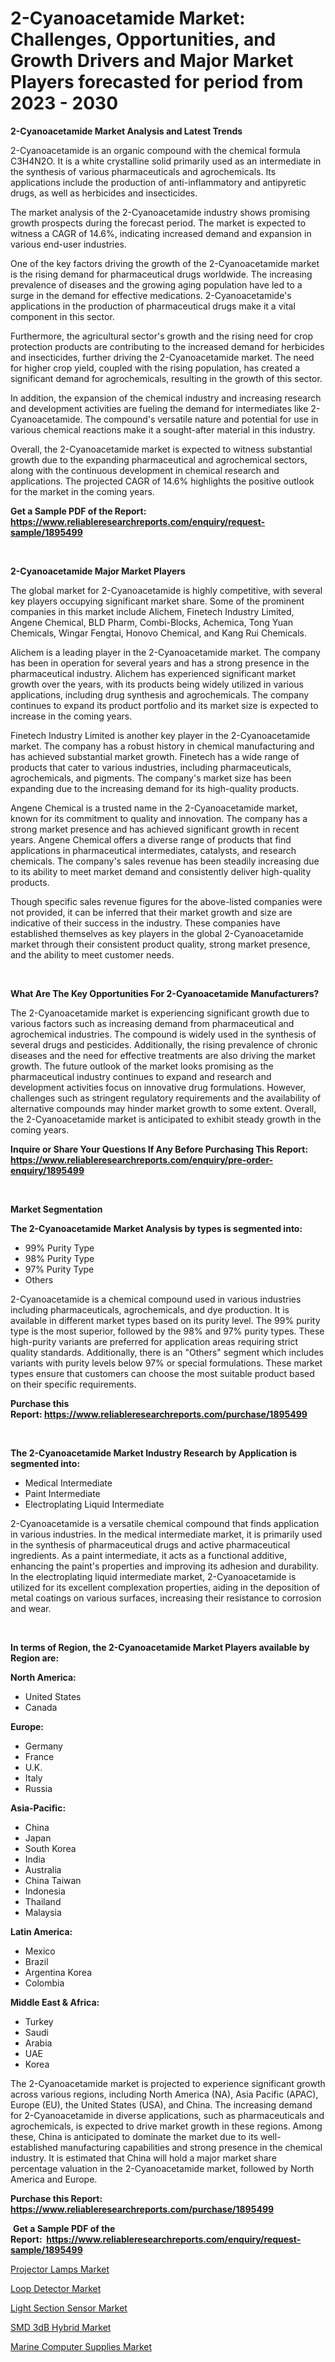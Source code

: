 <p><h1>2-Cyanoacetamide Market: Challenges, Opportunities, and Growth Drivers and Major Market Players forecasted for period from 2023 - 2030</h1></p><p><strong>2-Cyanoacetamide Market Analysis and Latest Trends</strong></p>
<p><p>2-Cyanoacetamide is an organic compound with the chemical formula C3H4N2O. It is a white crystalline solid primarily used as an intermediate in the synthesis of various pharmaceuticals and agrochemicals. Its applications include the production of anti-inflammatory and antipyretic drugs, as well as herbicides and insecticides.</p><p>The market analysis of the 2-Cyanoacetamide industry shows promising growth prospects during the forecast period. The market is expected to witness a CAGR of 14.6%, indicating increased demand and expansion in various end-user industries.</p><p>One of the key factors driving the growth of the 2-Cyanoacetamide market is the rising demand for pharmaceutical drugs worldwide. The increasing prevalence of diseases and the growing aging population have led to a surge in the demand for effective medications. 2-Cyanoacetamide's applications in the production of pharmaceutical drugs make it a vital component in this sector.</p><p>Furthermore, the agricultural sector's growth and the rising need for crop protection products are contributing to the increased demand for herbicides and insecticides, further driving the 2-Cyanoacetamide market. The need for higher crop yield, coupled with the rising population, has created a significant demand for agrochemicals, resulting in the growth of this sector.</p><p>In addition, the expansion of the chemical industry and increasing research and development activities are fueling the demand for intermediates like 2-Cyanoacetamide. The compound's versatile nature and potential for use in various chemical reactions make it a sought-after material in this industry.</p><p>Overall, the 2-Cyanoacetamide market is expected to witness substantial growth due to the expanding pharmaceutical and agrochemical sectors, along with the continuous development in chemical research and applications. The projected CAGR of 14.6% highlights the positive outlook for the market in the coming years.</p></p>
<p><strong>Get a Sample PDF of the Report:&nbsp; <a href="https://www.reliableresearchreports.com/enquiry/request-sample/1895499">https://www.reliableresearchreports.com/enquiry/request-sample/1895499</a></strong></p>
<p>&nbsp;</p>
<p><strong>2-Cyanoacetamide Major Market Players</strong></p>
<p><p>The global market for 2-Cyanoacetamide is highly competitive, with several key players occupying significant market share. Some of the prominent companies in this market include Alichem, Finetech Industry Limited, Angene Chemical, BLD Pharm, Combi-Blocks, Achemica, Tong Yuan Chemicals, Wingar Fengtai, Honovo Chemical, and Kang Rui Chemicals.</p><p>Alichem is a leading player in the 2-Cyanoacetamide market. The company has been in operation for several years and has a strong presence in the pharmaceutical industry. Alichem has experienced significant market growth over the years, with its products being widely utilized in various applications, including drug synthesis and agrochemicals. The company continues to expand its product portfolio and its market size is expected to increase in the coming years.</p><p>Finetech Industry Limited is another key player in the 2-Cyanoacetamide market. The company has a robust history in chemical manufacturing and has achieved substantial market growth. Finetech has a wide range of products that cater to various industries, including pharmaceuticals, agrochemicals, and pigments. The company's market size has been expanding due to the increasing demand for its high-quality products.</p><p>Angene Chemical is a trusted name in the 2-Cyanoacetamide market, known for its commitment to quality and innovation. The company has a strong market presence and has achieved significant growth in recent years. Angene Chemical offers a diverse range of products that find applications in pharmaceutical intermediates, catalysts, and research chemicals. The company's sales revenue has been steadily increasing due to its ability to meet market demand and consistently deliver high-quality products.</p><p>Though specific sales revenue figures for the above-listed companies were not provided, it can be inferred that their market growth and size are indicative of their success in the industry. These companies have established themselves as key players in the global 2-Cyanoacetamide market through their consistent product quality, strong market presence, and the ability to meet customer needs.</p></p>
<p>&nbsp;</p>
<p><strong>What Are The Key Opportunities For 2-Cyanoacetamide Manufacturers?</strong></p>
<p><p>The 2-Cyanoacetamide market is experiencing significant growth due to various factors such as increasing demand from pharmaceutical and agrochemical industries. The compound is widely used in the synthesis of several drugs and pesticides. Additionally, the rising prevalence of chronic diseases and the need for effective treatments are also driving the market growth. The future outlook of the market looks promising as the pharmaceutical industry continues to expand and research and development activities focus on innovative drug formulations. However, challenges such as stringent regulatory requirements and the availability of alternative compounds may hinder market growth to some extent. Overall, the 2-Cyanoacetamide market is anticipated to exhibit steady growth in the coming years.</p></p>
<p><strong>Inquire or Share Your Questions If Any Before Purchasing This Report: <a href="https://www.reliableresearchreports.com/enquiry/pre-order-enquiry/1895499">https://www.reliableresearchreports.com/enquiry/pre-order-enquiry/1895499</a></strong></p>
<p>&nbsp;</p>
<p><strong>Market Segmentation</strong></p>
<p><strong>The 2-Cyanoacetamide Market Analysis by types is segmented into:</strong></p>
<p><ul><li>99% Purity Type</li><li>98% Purity Type</li><li>97% Purity Type</li><li>Others</li></ul></p>
<p><p>2-Cyanoacetamide is a chemical compound used in various industries including pharmaceuticals, agrochemicals, and dye production. It is available in different market types based on its purity level. The 99% purity type is the most superior, followed by the 98% and 97% purity types. These high-purity variants are preferred for application areas requiring strict quality standards. Additionally, there is an "Others" segment which includes variants with purity levels below 97% or special formulations. These market types ensure that customers can choose the most suitable product based on their specific requirements.</p></p>
<p><strong>Purchase this Report:&nbsp;<a href="https://www.reliableresearchreports.com/purchase/1895499">https://www.reliableresearchreports.com/purchase/1895499</a></strong></p>
<p>&nbsp;</p>
<p><strong>The 2-Cyanoacetamide Market Industry Research by Application is segmented into:</strong></p>
<p><ul><li>Medical Intermediate</li><li>Paint Intermediate</li><li>Electroplating Liquid Intermediate</li></ul></p>
<p><p>2-Cyanoacetamide is a versatile chemical compound that finds application in various industries. In the medical intermediate market, it is primarily used in the synthesis of pharmaceutical drugs and active pharmaceutical ingredients. As a paint intermediate, it acts as a functional additive, enhancing the paint's properties and improving its adhesion and durability. In the electroplating liquid intermediate market, 2-Cyanoacetamide is utilized for its excellent complexation properties, aiding in the deposition of metal coatings on various surfaces, increasing their resistance to corrosion and wear.</p></p>
<p>&nbsp;</p>
<p><strong>In terms of Region, the 2-Cyanoacetamide Market Players available by Region are:</strong></p>
<p>
    <p> <strong> North America: </strong>
        <ul>
            <li>United States</li>
            <li>Canada</li>
        </ul>
        </p> 
    <p> <strong> Europe: </strong>
        <ul>
            <li>Germany</li>
            <li>France</li>
            <li>U.K.</li>
            <li>Italy</li>
            <li>Russia</li>
        </ul>
        </p> 
    <p> <strong> Asia-Pacific: </strong>
        <ul>
            <li>China</li>
            <li>Japan</li>
            <li>South Korea</li>
            <li>India</li>
            <li>Australia</li>
            <li>China Taiwan</li>
            <li>Indonesia</li>
            <li>Thailand</li>
            <li>Malaysia</li>
        </ul>
        </p> 
    <p> <strong> Latin America: </strong>
        <ul>
            <li>Mexico</li>
            <li>Brazil</li>
            <li>Argentina Korea</li>
            <li>Colombia</li>
        </ul>
        </p> 
    <p> <strong> Middle East & Africa: </strong>
        <ul>
            <li>Turkey</li>
            <li>Saudi</li>
            <li>Arabia</li>
            <li>UAE</li>
            <li>Korea</li>
        </ul>
    </p>
    </p>
<p><p>The 2-Cyanoacetamide market is projected to experience significant growth across various regions, including North America (NA), Asia Pacific (APAC), Europe (EU), the United States (USA), and China. The increasing demand for 2-Cyanoacetamide in diverse applications, such as pharmaceuticals and agrochemicals, is expected to drive market growth in these regions. Among these, China is anticipated to dominate the market due to its well-established manufacturing capabilities and strong presence in the chemical industry. It is estimated that China will hold a major market share percentage valuation in the 2-Cyanoacetamide market, followed by North America and Europe.</p></p>
<p><strong>Purchase this Report: <a href="https://www.reliableresearchreports.com/purchase/1895499">https://www.reliableresearchreports.com/purchase/1895499</a></strong></p>
<p>&nbsp;<strong>Get a Sample PDF of the Report:&nbsp;&nbsp;<a href="https://www.reliableresearchreports.com/enquiry/request-sample/1895499">https://www.reliableresearchreports.com/enquiry/request-sample/1895499</a></strong></p>
<p><strong></strong></p>
<p><p><a href="https://medium.com/@tonikuhic/projector-lamps-market-share-evolution-and-market-growth-trends-2023-2030-528da5e277ea">Projector Lamps Market</a></p><p><a href="https://medium.com/@beaugrant15/loop-detector-market-size-market-outlook-and-market-forecast-2023-to-2030-efd510cca3e6">Loop Detector Market</a></p><p><a href="https://medium.com/@jacesipes1996/light-section-sensor-market-share-evolution-and-market-growth-trends-2023-2030-ba272ba1eb9b">Light Section Sensor Market</a></p><p><a href="https://medium.com/@henrykihn/smd-3db-hybrid-market-trends-and-market-analysis-forecasted-for-period-2023-2030-53a956d63889">SMD 3dB Hybrid Market</a></p><p><a href="https://medium.com/@audieyost1952/marine-computer-supplies-market-report-reveals-the-latest-trends-and-growth-opportunities-of-this-5cab6af0965b">Marine Computer Supplies Market</a></p></p>